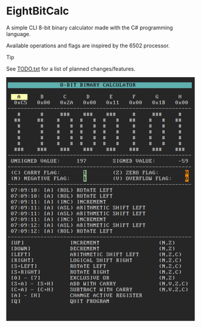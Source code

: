 # EightBitCalc

A simple CLI 8-bit binary calculator made with the C# programming language.

Available operations and flags are inspired by the 6502 processor.
> [!TIP]
> See [TODO.txt](TODO.txt) for a list of planned changes/features.

![screenshot](screenshots/screenshot_00.png?raw=true "screenshot")
